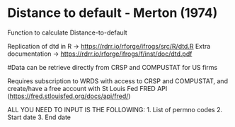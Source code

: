 # Distance to default - Merton (1974)
Function to calculate Distance-to-default

Replication of dtd in R -> https://rdrr.io/rforge/ifrogs/src/R/dtd.R
Extra documentation -> https://rdrr.io/rforge/ifrogs/f/inst/doc/dtd.pdf

#Data can be retrieve directly from CRSP and COMPUSTAT for US firms

Requires subscription to WRDS with access to CRSP and COMPUSTAT, 
and create/have a free account with St Louis Fed FRED API 
(https://fred.stlouisfed.org/docs/api/fred/) 

ALL YOU NEED TO INPUT IS THE FOLLOWING:
    1.  List of permno codes
    2.  Start date
    3.  End date
